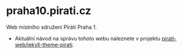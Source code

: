 # praha10.pirati.cz

Web místního sdružení Piráti Praha 1.

- Aktuální návod na správu tohoto webu naleznete v projektu [pirati-web/jekyll-theme-pirati](https://github.com/pirati-web/jekyll-theme-pirati/blob/master/USAGE.md).
